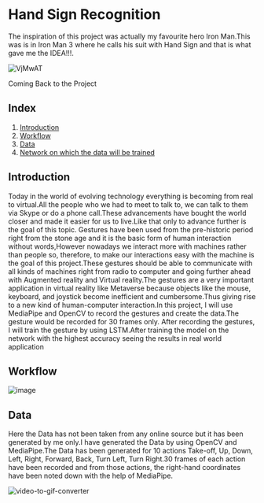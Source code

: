 # Hand Sign Recognition 

The inspiration of this project was actually my favourite hero Iron Man.This was is in Iron Man 3 where he calls his suit with Hand Sign and  that is what gave me the IDEA!!!.

![VjMwAT](https://user-images.githubusercontent.com/73626462/161976138-6e667337-c4b0-4934-9a7e-b36c71cca5c7.gif)

Coming Back to the Project 

## Index
1. [Introduction](#Introduction)
2. [Workflow](#Workflow)
3. [Data](#Data)
4. [Network on which the data will be trained](#Network-on-which-the-data-will-be-trained)

## Introduction
Today in the world of evolving technology everything is becoming from real to virtual.All the people who we had to meet to talk to, we can talk to them via Skype or do a phone call.These advancements have bought the world closer and made it easier for us to live.Like that only to advance further is the goal of this topic.
Gestures have been used from the pre-historic period right from the stone age and  it is the basic form of human interaction without words,However nowadays we interact more with machines rather than people so, therefore, to make our interactions easy with the machine is the goal of this project.These gestures should be able to communicate with all kinds of machines right from radio to computer and going further ahead with Augmented reality and Virtual reality.The gestures are a very important application in virtual reality like Metaverse because objects like the mouse, keyboard, and joystick become inefficient and cumbersome.Thus giving rise to a new kind of human-computer interaction.In this project, I will use MediaPipe and OpenCV to record the gestures and create the data.The gesture would be recorded for 30 frames only.
After recording the gestures, I will train the gesture by using LSTM.After training the model on the network with the highest accuracy seeing the results in real world application  

## Workflow
![image](https://user-images.githubusercontent.com/73626462/161989537-3a81f963-d871-4849-892b-e2abfc10d03b.png)

## Data
Here the Data has not been taken from any online source but it has been generated by me only.I have generated the Data by using OpenCV and MediaPipe.The Data has been generated for 10 actions Take-off, Up, Down, Left, Right, Forward, Back, Turn Left, Turn Right.30 frames of each action have been recorded and from those actions, the right-hand coordinates have been noted down with the help of MediaPipe.

![video-to-gif-converter](https://user-images.githubusercontent.com/73626462/161993091-329d09be-1f1e-48f0-b302-680ea7367e79.gif)




